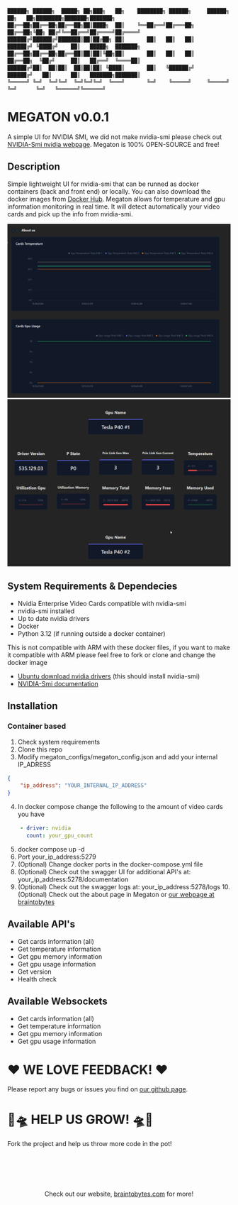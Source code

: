 
```
██████╗ ██████╗  █████╗ ██╗███╗   ██╗    ████████╗ ██████╗     ██████╗ ██╗   ██╗████████╗███████╗███████╗
██╔══██╗██╔══██╗██╔══██╗██║████╗  ██║    ╚══██╔══╝██╔═══██╗    ██╔══██╗╚██╗ ██╔╝╚══██╔══╝██╔════╝██╔════╝
██████╔╝██████╔╝███████║██║██╔██╗ ██║       ██║   ██║   ██║    ██████╔╝ ╚████╔╝    ██║   █████╗  ███████╗
██╔══██╗██╔══██╗██╔══██║██║██║╚██╗██║       ██║   ██║   ██║    ██╔══██╗  ╚██╔╝     ██║   ██╔══╝  ╚════██║
██████╔╝██║  ██║██║  ██║██║██║ ╚████║       ██║   ╚██████╔╝    ██████╔╝   ██║      ██║   ███████╗███████║
╚═════╝ ╚═╝  ╚═╝╚═╝  ╚═╝╚═╝╚═╝  ╚═══╝       ╚═╝    ╚═════╝     ╚═════╝    ╚═╝      ╚═╝   ╚══════╝╚══════╝
```

# MEGATON v0.0.1


A simple UI for NVIDIA SMI, we did not make nvidia-smi please check out [NVIDIA-Smi nvidia webpage](https://developer.nvidia.com/nvidia-system-management-interface). Megaton is 100% OPEN-SOURCE and free!

## Description

Simple lightweight UI for nvidia-smi that can be runned as docker containers (back and front end) or locally. You can also download the docker images from [Docker Hub](docker.io). Megaton allows for temperature and gpu information monitoring in real time. It will detect automatically your video cards and pick up the info from nvidia-smi.

![Readme image 1](https://github.com/BraintoByte/Megaton/blob/master/readme_images/readme_image_1.png)
![Readme image 2](https://github.com/BraintoByte/Megaton/blob/master/readme_images/readme_image_2.png)


## System Requirements & Dependecies

- Nvidia Enterprise Video Cards compatible with nvidia-smi
- nvidia-smi installed
- Up to date nvidia drivers
- Docker
- Python 3.12 (if running outside a docker container)

This is not compatible with ARM with these docker files, if you want to make it compatible with ARM please feel free to fork or clone and change the docker image

- [Ubuntu download nvidia drivers](https://ubuntu.com/server/docs/nvidia-drivers-installation) (this should install nvidia-smi)
- [NVIDIA-Smi documentation](https://developer.nvidia.com/nvidia-system-management-interface)

## Installation


### Container based

1. Check system requirements
2. Clone this repo
3. Modify megaton_configs/megaton_config.json and add your internal IP_ADRESS
```json
{
    "ip_address": "YOUR_INTERNAL_IP_ADDRESS"
}
```
4. In docker compose change the following to the amount of video cards you have
```yaml
    - driver: nvidia
      count: your_gpu_count
```
5. docker compose up -d
6. Port your_ip_address:5279
7. (Optional) Change docker ports in the docker-compose.yml file
8. (Optional) Check out the swagger UI for additional API's at: your_ip_address:5278/documentation
9. (Optional) Check out the swagger logs at: your_ip_address:5278/logs
10.(Optional) Check out the about page in Megaton or [our webpage at braintobytes](https://www.braintobytes.com)

## Available API's

- Get cards information (all)
- Get temperature information
- Get gpu memory information
- Get gpu usage information
- Get version
- Health check

## Available Websockets

- Get cards information (all)
- Get temperature information
- Get gpu memory information
- Get gpu usage information

# ❤️ WE LOVE FEEDBACK! ❤️
Please report any bugs or issues you find on [our github page](https://github.com/BraintoByte/Megaton).

# 🧠🛸 HELP US GROW! 🛸🧠
Fork the project and help us throw more code in the pot!

<br />
<br />
<br />
<br />
<p align="center">
  Check out our website, 
  <a href="https://www.braintobytes.com/">braintobytes.com</a>
  for more!
</p>
